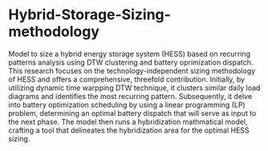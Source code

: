 # Hybrid-Storage-Sizing-methodology
Model to size a hybrid energy storage system (HESS) based on recurring patterns analysis using DTW clustering and battery oprimization dispatch.
This research focuses on the technology-independent sizing methodology of HESS and offers a comprehensive, threefold contribution. Initially, by utilizing dynamic time warpping DTW technique, it clusters similar daily load diagrams and identifies the most recurring pattern. Subsequently, it delve into battery optimization scheduling by using a linear programming (LP) problem, determining an optimal battery dispatch that will serve as input to the next phase. The model then runs a hybridization mathmatical model, crafting a tool that delineates the hybridization area for the optimal HESS sizing.
